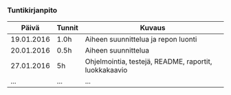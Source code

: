 ### Tuntikirjanpito
Päivä | Tunnit | Kuvaus
--------------- | ----- | ------
19.01.2016 | 1.0h | Aiheen suunnittelua ja repon luonti
20.01.2016 | 0.5h | Aiheen suunnittelua
27.01.2016 | 5h | Ohjelmointia, testejä, README, raportit, luokkakaavio
... | ... | ...
